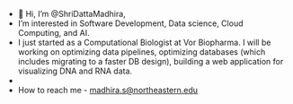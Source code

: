 - 👋 Hi, I’m @ShriDattaMadhira,
- I’m interested in Software Development, Data science, Cloud Computing, and AI.
- I just started as a Computational Biologist at Vor Biopharma. I will be working on optimizing data pipelines, optimizing databases (which includes migrating to a faster DB design), building a web application for visualizing DNA and RNA data.
- 
- How to reach me - madhira.s@northeastern.edu

